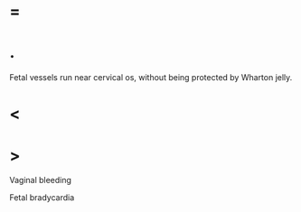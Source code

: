 # =

# .

Fetal vessels run near cervical os, without being protected by Wharton jelly.

# <

# >

Vaginal bleeding

Fetal bradycardia
